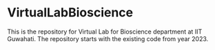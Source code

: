 # VirtualLabBioscience

This is the repository for Virtual Lab for Bioscience department at IIT Guwahati.
The repository starts with the existing code from year 2023.
